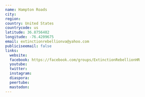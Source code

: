```yaml
---
name: Hampton Roads
city:
region:
country: United States
countrycode: us
latitude: 36.8756482
longitude: -76.4209675
email: extinctionrebellionva@yahoo.com
publiciseemail: false
links:
  website:
  facebook: https://facebook.com/groups/ExtinctionRebellionHR
  youtube:
  twitter:
  instagram:
  diaspora:
  peertube:
  mastodon:
---
```

